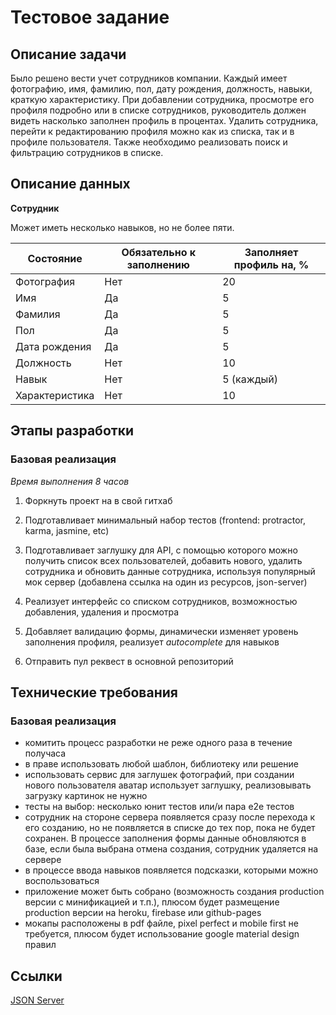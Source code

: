 # Тестовое задание
## Описание задачи
Было решено вести учет сотрудников компании. Каждый имеет фотографию, имя, фамилию, пол, дату рождения, должность, навыки, краткую характеристику. При добавлении сотрудника, просмотре его профиля подробно или в списке сотрудников, руководитель должен видеть насколько заполнен профиль в процентах. Удалить сотрудника, перейти к редактированию профиля можно как из списка, так и в профиле пользователя. Также необходимо реализовать поиск и фильтрацию сотрудников в списке.

## Описание данных
**Сотрудник**

Может иметь несколько навыков, но не более пяти.

Состояние | Обязательно к заполнению | Заполняет профиль на, %
----------|--------------------------|------------------------
Фотография | Нет | 20
Имя | Да | 5
Фамилия | Да | 5
Пол | Да | 5
Дата рождения | Да | 5
Должность | Нет | 10
Навык | Нет | 5 (каждый)
Характеристика | Нет | 10

## Этапы разработки
### Базовая реализация
*Время выполнения 8 часов*

1. Форкнуть проект на в свой гитхаб

2. Подготавливает минимальный набор тестов (frontend: protractor, karma, jasmine, etc)

3. Подготавливает заглушку для API, с помощью которого можно получить список всех пользователей, добавить нового, удалить сотрудника и обновить данные сотрудника, используя популярный мок сервер (добавлена ссылка на один из ресурсов, json-server)

4. Реализует интерфейс со списком сотрудников, возможностью добавления, удаления и просмотра

5. Добавляет валидацию формы, динамически изменяет уровень заполнения профиля, реализует *autocomplete* для навыков

6. Отправить пул реквест в основной репозиторий

## Технические требования
### Базовая реализация
* комитить процесс разработки не реже одного раза в течение получаса
* в праве использовать любой шаблон, библиотеку или решение
* использовать сервис для заглушек фотографий, при создании нового пользователя аватар использует заглушку, реализовывать загрузку картинок не нужно
* тесты на выбор: несколько юнит тестов или/и пара e2e тестов
* сотрудник на стороне сервера появляется сразу после перехода к его созданию, но не появляется в списке до тех пор, пока не будет сохранен. В процессе заполнения формы данные обновляются в базе, если была выбрана отмена создания, сотрудник удаляется на сервере
* в процессе ввода навыков появляется подсказки, которыми можно воспользоваться
* приложение может быть собрано (возможность создания production версии с минификацией и т.п.), плюсом будет размещение production версии на heroku, firebase или github-pages
* мокапы расположены в pdf файле, pixel perfect и mobile first не требуется, плюсом будет использование google material design правил

## Ссылки
[JSON Server](https://github.com/typicode/json-server)

